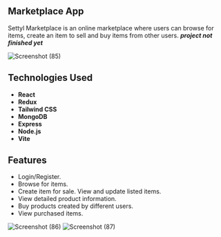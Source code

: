 ## Marketplace App

Settyl Marketplace is an online marketplace where users can browse for items, create an item to sell and buy items from other users. ***project not finished yet***

![Screenshot (85)](https://github.com/krisgoswami/online-marketplace/assets/91143716/223402d0-561b-435a-b0f1-0496fc82f199)

## Technologies Used

- **React**
- **Redux**
- **Tailwind CSS**
- **MongoDB**
- **Express**
- **Node.js**
- **Vite**

## Features

- Login/Register.
- Browse for items.
- Create item for sale. View and update listed items.
- View detailed product information.
- Buy products created by different users.
- View purchased items.
  
![Screenshot (86)](https://github.com/krisgoswami/online-marketplace/assets/91143716/9239385e-57ad-4958-8ee4-d86af93a572f)
![Screenshot (87)](https://github.com/krisgoswami/online-marketplace/assets/91143716/e3e5a5fb-fb0b-4eda-a6c5-d68af2b9b21e)

